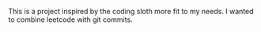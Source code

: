 This is a project inspired by the coding sloth more fit to my needs. I wanted to combine leetcode with git commits.